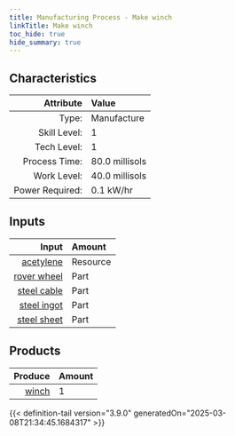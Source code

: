 ```yaml
---
title: Manufacturing Process - Make winch
linkTitle: Make winch
toc_hide: true
hide_summary: true
---
```

<!-- This is generated by the MarsSim HelpGenertor, do not edit. -->


## Characteristics

| Attribute      | Value |
|--------:|:------|
|Type:|Manufacture|
|Skill Level:|1|
|Tech Level:|1|
|Process Time:|80.0 millisols|
|Work Level:|40.0 millisols|
|Power Required:|0.1 kW/hr|

## Inputs

| Input      | Amount |
|--------:|:------|
|[acetylene](/docs/definitions/resource/acetylene)|Resource|0.5 kg|
|[rover wheel](/docs/definitions/part/rover-wheel)|Part|2|
|[steel cable](/docs/definitions/part/steel-cable)|Part|4|
|[steel ingot](/docs/definitions/part/steel-ingot)|Part|6|
|[steel sheet](/docs/definitions/part/steel-sheet)|Part|3|

## Products


| Produce      | Amount |
|--------:|:------|
|[winch](/docs/definitions/part/winch)|1|



{{< definition-tail version="3.9.0" generatedOn="2025-03-08T21:34:45.1684317" >}}



